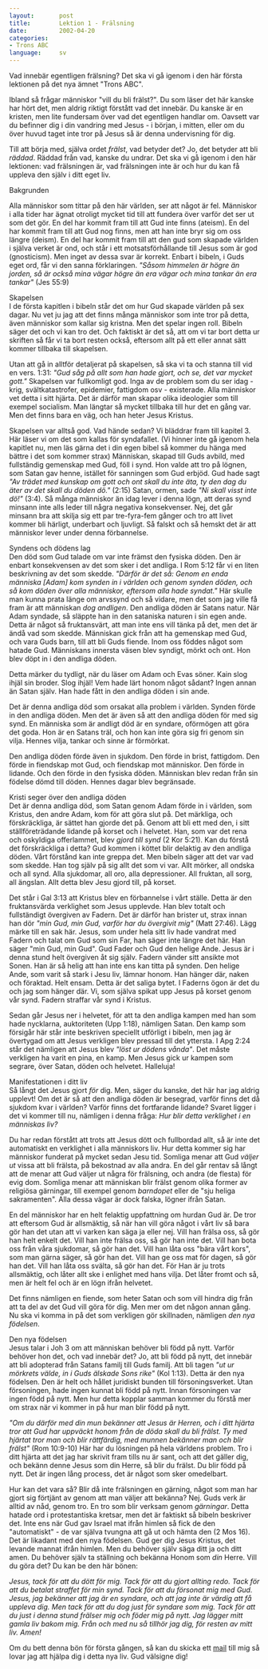 ```yaml
---
layout:       post
title:        Lektion 1 - Frälsning
date:         2002-04-20
categories:
- Trons ABC
language:     sv
---
```

Vad innebär egentligen frälsning? Det ska vi gå igenom i den här första lektionen på det nya ämnet "Trons ABC".

Ibland så frågar människor "vill du bli frälst?". Du som läser det här kanske har hört det, men aldrig riktigt förstått vad det innebär. Du kanske är en kristen, men lite fundersam över vad det egentligen handlar om. Oavsett var du befinner dig i din vandring med Jesus - i början, i mitten, eller om du över huvud taget inte tror på Jesus så är denna undervisning för dig.

Till att börja med, själva ordet <em>frälst</em>, vad betyder det? Jo, det betyder att bli <em>räddad</em>. Räddad från vad, kanske du undrar. Det ska vi gå igenom  i den här lektionen: vad frälsningen är, vad frälsningen inte är och hur du kan få uppleva den själv i ditt eget liv.

<span class="pn-title">Bakgrunden</span>

Alla människor som tittar på den här världen, ser att något är fel. Människor i alla tider har ägnat otroligt mycket tid till att fundera över varför det ser ut som det gör. En del har kommit fram till att Gud inte finns (ateism). En del har kommit  fram till att Gud nog finns, men att han inte bryr sig om oss längre (deism). En del har kommit fram till att den gud som skapade världen i själva verket är ond, och står i ett motsatsförhållande till Jesus som är god (gnosticism). Men inget av dessa svar är korrekt. Enbart i bibeln, i Guds eget ord, får vi den sanna förklaringen. <em>"Såsom himmelen är högre än jorden, så är också mina vägar högre än era vägar och mina tankar än era tankar"</em> (Jes 55:9)

<div class="pn-title">Skapelsen</div>
I de första kapitlen i bibeln står det om hur Gud skapade världen på sex dagar. Nu vet ju jag att det finns många människor som inte tror på detta, även människor som kallar sig kristna. Men det spelar ingen roll. Bibeln säger det och vi kan tro det. Och faktiskt är det så, att om vi tar bort detta ur skriften så får vi ta bort resten också, eftersom allt på ett eller annat sätt kommer tillbaka till skapelsen.

Utan att gå in alltför detaljerat på skapelsen, så ska vi ta och stanna till vid en vers. 1:31: <em>"Gud såg på allt som han hade gjort, och se, det var mycket gott."</em> Skapelsen var fullkomligt god. Inga av de problem som du ser idag - krig, svältkatastrofer, epidemier, fattigdom osv - existerade. Alla människor vet detta i sitt hjärta. Det är därför man skapar olika ideologier som till exempel socialism. Man längtar så mycket tillbaka till hur det en gång var. Men det finns bara en väg, och han heter Jesus Kristus.

Skapelsen var alltså god. Vad hände sedan? Vi bläddrar fram till kapitel 3. Här läser vi om det som kallas för syndafallet. (Vi hinner inte gå igenom hela kapitlet nu, men läs gärna det i din egen bibel så kommer du hänga med bättre i det som kommer strax) Människan, skapad till Guds avbild, med fullständig gemenskap med Gud, föll i synd. Hon valde att tro på lögnen, som Satan gav henne, istället för sanningen som Gud erbjöd. Gud hade sagt <em>"Av trädet med kunskap om gott och ont skall du inte äta, ty den dag du äter av det skall du döden dö."</em> (2:15) Satan, ormen, sade <em>"Ni skall visst inte dö!"</em> (3:4). Så många människor än idag lever i denna lögn, att deras synd minsann inte alls leder till några negativa konsekvenser. Nej, det går minsann bra att skilja sig ett par tre-fyra-fem gånger och tro att livet kommer bli härligt, underbart och ljuvligt. Så falskt och så hemskt det är att människor lever under denna förbannelse.

<div class="pn-title">Syndens och dödens lag</div>
Den död som Gud talade om var inte främst den fysiska döden. Den är enbart konsekvensen av det som sker i det andliga. I Rom 5:12 får vi en liten beskrivning av det som skedde. <em>"Därför är det så: Genom en enda människa [Adam] kom synden in i världen och genom synden döden, och så kom döden över alla människor, eftersom alla hade syndat."</em> Här skulle man kunna prata länge om arvssynd och så vidare, men det som jag ville få fram är att människan <em>dog andligen</em>. Den andliga döden är Satans natur. När Adam syndade, så släppte han in den sataniska naturen i sin egen ande. Detta är något så fruktansvärt, att man inte ens vill tänka på det, men det är ändå vad som skedde. Människan gick från att ha gemenskap med Gud, och vara Guds barn, till att bli Guds fiende. Inom oss föddes något som hatade Gud. Människans innersta väsen blev syndigt, mörkt och ont. Hon blev döpt in i den andliga döden.

Detta märker du tydligt, när du läser om Adam och Evas söner. Kain slog ihjäl sin broder. Slog ihjäl! Vem hade lärt honom något sådant? Ingen annan än Satan själv. Han hade fått in den andliga döden i sin ande.

Det är denna andliga död som orsakat alla problem i världen. Synden förde in den andliga döden. Men det är även så att den andliga döden för med sig synd. En människa som är andligt död är en syndare, oförmögen att göra det goda. Hon är en Satans träl, och hon kan inte göra sig fri genom sin vilja. Hennes vilja, tankar och sinne är förmörkat.

Den andliga döden förde även in sjukdom. Den förde in brist, fattigdom. Den förde in fiendskap mot Gud, och fiendskap mot människor. Den förde in lidande. Och den förde in den fysiska döden. Människan blev redan från sin födelse dömd till döden. Hennes dagar blev begränsade.

<div class="pn-title">Kristi seger över den andliga döden</div>
Det är denna andliga död, som Satan genom Adam förde in i världen, som Kristus, den andre Adam, kom för att göra slut på. Det märkliga, och förskräckliga, är sättet han gjorde det på. Genom att bli ett med den, i sitt ställföreträdande lidande på korset och i helvetet. Han, som var det rena och oskyldiga offerlammet, blev <em>gjord till synd</em> (2 Kor 5:21). Kan du förstå det förskräckliga i detta? Gud kommen i köttet blir delaktig av den andliga döden. Vårt förstånd kan inte greppa det. Men bibeln säger att det var vad som skedde. Han tog själv på sig allt det som vi var. Allt mörker, all ondska och all synd. Alla sjukdomar, all oro, alla depressioner. All fruktan, all sorg, all ängslan. Allt detta blev Jesu gjord till, på korset.

Det står i Gal 3:13 att Kristus blev en förbannelse i vårt ställe. Detta är den fruktansvärda verklighet som Jesus upplevde. Han blev totalt och fullständigt övergiven av Fadern. Det är därför han brister ut, strax innan han dör <em>"min Gud, min Gud, varför har du övergivit mig"</em> (Matt 27:46). Lägg märke till en sak här. Jesus, som under hela sitt liv hade vandrat med Fadern och talat om Gud som sin Far, han säger inte längre det här. Han säger "min Gud, min Gud". Gud Fader och Gud den helige Ande. Jesus är i denna stund helt övergiven åt sig själv. Fadern vänder sitt ansikte mot Sonen. Han är så helig att han inte ens kan titta på synden. Den helige Ande, som varit så stark i Jesu liv, lämnar honom. Han hänger där, naken och föraktad. Helt ensam. Detta är det saliga bytet. I Faderns ögon är det du och jag som hänger där. Vi, som själva spikat upp Jesus på korset genom vår synd. Fadern straffar vår synd i Kristus.

Sedan går Jesus ner i helvetet, för att ta den andliga kampen med han som hade nycklarna, auktoriteten (Upp 1:18), nämligen Satan. Den kamp som försigår här står inte beskriven speciellt utförligt i bibeln, men jag är övertygad om att Jesus verkligen blev pressad till det yttersta. I Apg 2:24 står det nämligen att Jesus blev <em>"löst ur dödens vånda"</em>. Det måste verkligen ha varit en pina, en kamp. Men Jesus gick ur kampen som segrare, över Satan, döden och helvetet. Halleluja!

<div class="pn-title">Manifestationen i ditt liv</div>
Så långt det Jesus gjort <em>för</em> dig. Men, säger du kanske, det här har jag aldrig upplevt! Om det är så att den andliga döden är besegrad, varför finns det då sjukdom kvar i världen? Varför finns det fortfarande lidande? Svaret ligger i det vi kommer till nu, nämligen i denna fråga: <em>Hur blir detta verklighet i en människas liv?</em>

Du har redan förstått att trots att Jesus dött och fullbordad allt, så är inte det automatiskt en verklighet i alla människors liv. Hur detta kommer sig har människor funderat på mycket sedan Jesu tid. Somliga menar att Gud <em>väljer ut</em> vissa att bli frälsta, på bekostnad av alla andra. En del går rentav så långt att de menar att Gud väljer ut några för frälsning, och andra (de flesta) för evig dom. Somliga menar att människan blir frälst genom olika former av religiösa gärningar, till exempel genom <em>barndopet</em> eller de "sju heliga sakramenten". Alla dessa vägar är dock falska, lögner ifrån Satan.

En del människor har en helt felaktig uppfattning om hurdan Gud är. De tror att eftersom Gud är allsmäktig, så när han vill göra något i vårt liv så bara gör han det utan att vi varken kan säga ja eller nej. Vill han frälsa oss, så gör han helt enkelt det. Vill han inte frälsa oss, så gör han inte det. Vill han bota oss från våra sjukdomar, så gör han det. Vill han låta oss "bära vårt kors", som man gärna säger, så gör han det. Vill han ge oss mat för dagen, så gör han det. Vill han låta oss svälta, så gör han det. För Han är ju trots allsmäktig, och låter allt ske i enlighet med hans vilja. Det låter fromt och så, men är helt fel och är en lögn ifrån helvetet.

Det finns nämligen en fiende, som heter Satan och som vill hindra dig från att ta del av det Gud vill göra för dig. Men mer om det någon annan gång. Nu ska vi komma in på det som verkligen gör skillnaden, nämligen <em>den nya födelsen</em>.

<div class="pn-title">Den nya födelsen</div>
Jesus talar i Joh 3 om att människan behöver bli född på nytt. Varför behöver hon det, och vad innebär det? Jo, att bli född på nytt, det innebär att bli adopterad från Satans familj till Guds familj. Att bli tagen <em>"ut ur mörkrets välde, in i Guds älskade Sons rike"</em> (Kol 1:13). Detta är den nya födelsen. Den är helt och hållet juridiskt bunden till försoningsverket. Utan försoningen, hade ingen kunnat bli född på nytt. Innan försoningen var ingen född på nytt. Men hur detta kopplar samman kommer du förstå mer om strax när vi kommer in på hur man blir född på nytt.

<em>"Om du därför med din mun bekänner att Jesus är Herren, och i ditt hjärta tror att Gud har uppväckt honom från de döda skall du bli frälst. Ty med hjärtat tror man och blir rättfärdig, med munnen bekänner man och blir frälst"</em> (Rom 10:9-10) Här har du lösningen på hela världens problem. Tro i ditt hjärta att det jag har skrivit fram tills nu är sant, och att det gäller dig, och bekänn denne Jesus som din Herre, så blir du frälst. Du blir född på nytt. Det är ingen lång process, det är något som sker omedelbart.

Hur kan det vara så? Blir då inte frälsningen en gärning, något som man har gjort sig förtjänt av genom att man väljer att bekänna? Nej. Guds verk är alltid av nåd, genom tro. En tro som blir verksam genom <em>gärningar</em>. Detta hatade ord i protestantiska kretsar, men det är faktiskt så bibeln beskriver det. Inte ens när Gud gav Israel mat ifrån himlen så fick de den "automatiskt" - de var själva tvungna att gå ut och hämta den (2 Mos 16). Det är likadant med den nya födelsen. Gud ger dig Jesus Kristus, det levande mannat ifrån himlen. Men du behöver själv säga ditt ja och ditt amen. Du behöver själv ta ställning och bekänna Honom som <em>din</em> Herre. Vill du göra det? Du kan be den här bönen:

<em>Jesus, tack för att du dött för mig. Tack för att du gjort allting redo. Tack för att du betalat straffet för min synd. Tack för att du försonat mig med Gud. Jesus, jag bekänner att jag är en syndare, och att jag inte är värdig att få uppleva dig. Men tack för att du dog just för syndare som mig. Tack för att du just i denna stund frälser mig och föder mig på nytt. Jag lägger mitt gamla liv bakom mig. Från och med nu så tillhör jag dig, för resten av mitt liv. Amen!</em>

Om du bett denna bön för första gången, så kan du skicka ett <a href="mailto:per@halleluja.nu">mail</a> till mig så lovar jag att hjälpa dig i detta nya liv. Gud välsigne dig!
